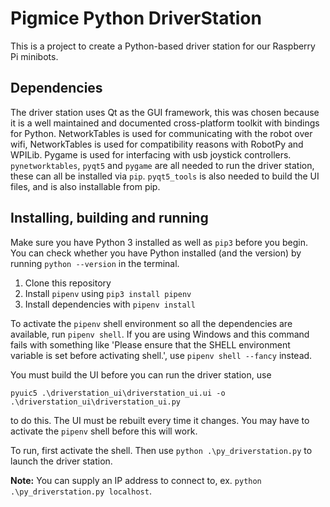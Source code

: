 # Pigmice Python DriverStation
This is a project to create a Python-based driver station for our Raspberry Pi minibots.

## Dependencies
The driver station uses Qt as the GUI framework, this was chosen because it is a well maintained and documented cross-platform toolkit with bindings for Python. NetworkTables is used for communicating with the robot over wifi, NetworkTables is used for compatibility reasons with RobotPy and WPILib. Pygame is used for interfacing with usb joystick controllers. `pynetworktables`, `pyqt5` and `pygame` are all needed to run the driver station, these can all be installed via `pip`. `pyqt5_tools` is also needed to build the UI files, and is also installable from pip.

## Installing, building and running

Make sure you have Python 3 installed as well as `pip3` before you begin. You can check whether you have Python installed (and the version) by running `python --version` in the terminal.

1. Clone this repository
2. Install `pipenv` using `pip3 install pipenv`
3. Install dependencies with `pipenv install`

To activate the `pipenv` shell environment so all the dependencies are available, run `pipenv shell`. If you are using Windows and this command fails with something like 'Please ensure that the SHELL environment variable is set before activating shell.', use `pipenv shell --fancy` instead.

You must build the UI before you can run the driver station, use
```
pyuic5 .\driverstation_ui\driverstation_ui.ui -o .\driverstation_ui\driverstation_ui.py
```
to do this. The UI must be rebuilt every time it changes. You may have to activate the `pipenv` shell before this will work.

To run, first activate the shell. Then use `python .\py_driverstation.py` to launch the driver station.

**Note:** You can supply an IP address to connect to, ex. `python .\py_driverstation.py localhost`.